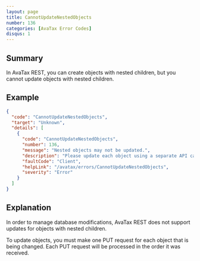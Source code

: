 ```yaml
---
layout: page
title: CannotUpdateNestedObjects
number: 136
categories: [AvaTax Error Codes]
disqus: 1
---
```


## Summary

In AvaTax REST, you can create objects with nested children, but you cannot update objects with nested children.

## Example

```json
{
  "code": "CannotUpdateNestedObjects",
  "target": "Unknown",
  "details": [
    {
      "code": "CannotUpdateNestedObjects",
      "number": 136,
      "message": "Nested objects may not be updated.",
      "description": "Please update each object using a separate API call.",
      "faultCode": "Client",
      "helpLink": "/avatax/errors/CannotUpdateNestedObjects",
      "severity": "Error"
    }
  ]
}
```

## Explanation

In order to manage database modifications, AvaTax REST does not support updates for objects with nested children.  

To update objects, you must make one PUT request for each object that is being changed.  Each PUT request will be processed in the order it was received.
